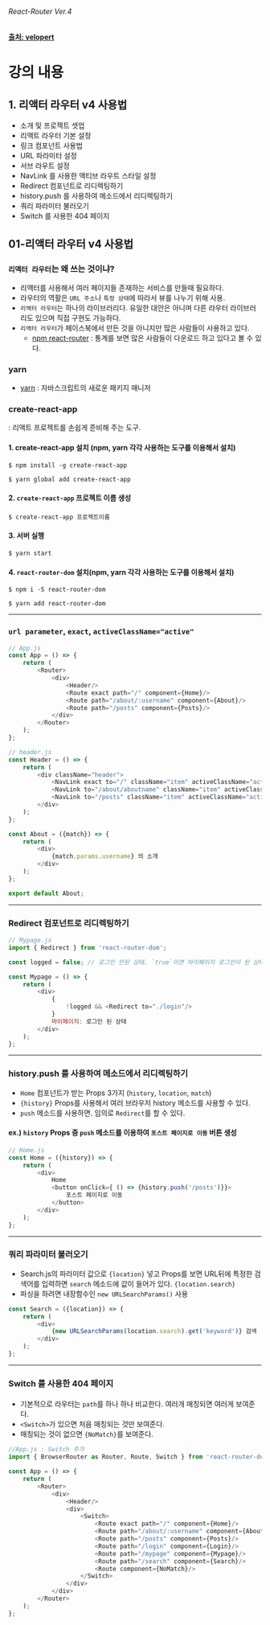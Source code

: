 ###### React-Router Ver.4

#### [출처: velopert](https://velopert.com/3275)

# 강의 내용
## 1. 리액터 라우터 v4 사용법
- 소개 및 프로젝트 셋업
- 리액트 라우터 기본 설정
- 링크 컴포넌트 사용법
- URL 파라미터 설정
- 서브 라우트 설정
- NavLink 를 사용한 액티브 라우트 스타일 설정
- Redirect 컴포넌트로 리디렉팅하기
- history.push 를 사용하여 메소드에서 리디렉팅하기
- 쿼리 파라미터 불러오기
- Switch 를 사용한 404 페이지

## 01-리액터 라우터 v4 사용법
### `리액터 라우터`는 왜 쓰는 것이냐?
- 리액터를 사용해서 여러 페이지들 존재하는 서비스를 만들때 필요하다.
- 라우터의 역활은 `URL 주소`나 `특정 상태`에 따라서 뷰를 나누기 위해 사용.
- `리액터 라우터`는 하나의 라이브러리다. 유일한 대안은 아니며 다른 라우터 라이브러리도 있으며 직접 구현도 가능하다.
- `리액터 라우터`가 페이스북에서 만든 것을 아니지만 많은 사람들이 사용하고 있다.<br>
    - [npm react-router](https://www.npmjs.com/package/react-router) : 통계를 보면 많은 사람들이 다운로드 하고 있다고 볼 수 있다.

### yarn
- [yarn](https://yarnpkg.com/lang/en/) : 자바스크립트의 새로운 패키지 매니저

### create-react-app <br>
: 리액트 프로젝트를 손쉽게 준비해 주는 도구.<br>

#### 1. create-react-app 설치 (npm, yarn 각각 사용하는 도구를 이용해서 설치)

```
$ npm install -g create-react-app
```

```
$ yarn global add create-react-app
```

#### 2. `create-react-app` 프로젝트 이름 생성

```
$ create-react-app 프로젝트이름
```

#### 3. 서버 실행

```
$ yarn start
```

#### 4. `react-router-dom` 설치(npm, yarn 각각 사용하는 도구를 이용해서 설치)

```
$ npm i -S react-router-dom
```

```
$ yarn add react-router-dom
```

---

### `url parameter`, `exact`, `activeClassName="active"`

```js
// App.js
const App = () => {
    return (
        <Router>
            <div>
                <Header/>
                <Route exact path="/" component={Home}/>
                <Route path="/about/:username" component={About}/>
                <Route path="/posts" component={Posts}/>
            </div>
        </Router>
    );
};
```

```js
// header.js
const Header = () => {
    return (
        <div className="header">
            <NavLink exact to="/" className="item" activeClassName="active">홈</NavLink>
            <NavLink to="/about/aboutname" className="item" activeClassName="active">소개</NavLink>
            <NavLink to="/posts" className="item" activeClassName="active">포스트</NavLink>
        </div>
    );
};
```

```js
const About = ({match}) => {
    return (
        <div>
            {match.params.username} 의 소개
        </div>
    );
};

export default About;
```

---

### Redirect 컴포넌트로 리디렉팅하기

```js
// Mypage.js
import { Redirect } from 'react-router-dom';

const logged = false; // 로그인 안된 상태. `true`이면 마이페이지 로그인이 된 상태

const Mypage = () => {
    return (
        <div>
            {
                !logged && <Redirect to="./login"/>
            }
            마이페이지: 로그인 된 상태
        </div>
    );
};
```

---

### history.push 를 사용하여 메소드에서 리디렉팅하기
- `Home` 컴포넌트가 받는 Props 3가지 (`history`, `location`, `match`)
- `{history}` Props를 사용해서 여러 브라우저 history 메소드를 사용할 수 있다.  
- `push` 메소드를 사용하면. 임의로 `Redirect`를 할 수 있다.

#### ex.) `history` Props 중 `push` 메소드를 이용하여 `포스트 페이지로 이동` 버튼 생성

```js
// Home.js
const Home = ({history}) => {
    return (
        <div>
            Home
            <button onClick={ () => {history.push('/posts')}}>
                포스트 페이지로 이동
            </button>
        </div>
    );
};
```

---

### 쿼리 파라미터 불러오기
- Search.js의 파라미터 값으로 `{location}` 넣고 Props를 보면 URL뒤에 특정한 검색어를 입력하면 `search` 메소드에 값이 들어가 있다. `{location.search}`
- 파싱을 하려면 내장함수인 `new URLSearchParams()` 사용

```js
const Search = ({location}) => {
    return (
        <div>
            {new URLSearchParams(location.search).get('keyword')} 검색
        </div>
    );
};
```

---

### Switch 를 사용한 404 페이지
#### <Switch>
- 기본적으로 라우터는 `path`를 하나 하나 비교한다. 여러개 매칭되면 여러게 보여준다.
- `<Switch>`가 있으면 처음 매칭되는 것만 보여준다.
- 매칭되는 것이 없으면 `{NoMatch}`를 보여준다.

```js
//App.js : Switch 추가
import { BrowserRouter as Router, Route, Switch } from 'react-router-dom';

const App = () => {
    return (
        <Router>
            <div>
                <Header/>
                <div>
                    <Switch>
                        <Route exact path="/" component={Home}/>
                        <Route path="/about/:username" component={About}/>
                        <Route path="/posts" component={Posts}/>
                        <Route path="/login" component={Login}/>
                        <Route path="/mypage" component={Mypage}/>
                        <Route path="/search" component={Search}/>
                        <Route component={NoMatch}/>
                    </Switch>
                </div>
            </div>
        </Router>
    );
};
```
